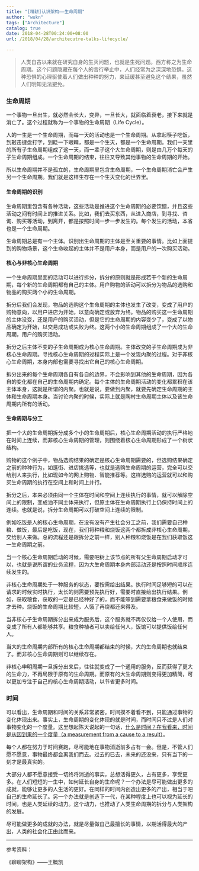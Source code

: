 ```yaml
---
title: "[精耕]认识架构——生命周期"
author: "wukn"
tags: ["Architecture"]
catalog: true
date: 2018-04-28T00:24:00+08:00
url: /2018/04/28/architecutre-talks-lifecycle/

---
```


> 人类自古以来就在研究自身的生灭问题，也就是生死问题。西方称之为生命周期。这个问题隐藏在每个人的言行举止中，人们经常为之深深地恐惧。这种恐惧的心理驱使着人们做出种种的努力，来延缓甚至避免这个结果，虽然人们明知无法避免。

<!--more-->

### 生命周期

一个事物一旦出生，就必然会长大，变异，一旦长大，就面临着衰老，接下来就是消亡了。这个过程就称为一个事物的生命周期（Life Cycle）。

人的一生是一个生命周期，而每一天的活动也是一个生命周期。从拿起筷子吃饭，到敲击键盘打字，到眨一下眼睛，都是一个生灭，都是一个生命周期。我们一天里的所有子生命周期组成了这一天，而一辈子这个大生命周期，则是由几万个每天的子生命周期组成。一个生命周期的结束，往往又导致其他事物的生命周期的开始。

所以生命周期并不是孤立的，生命周期里包含生命周期，一个生命周期消亡会产生另一个生命周期。我们就是这样生存在一个生灭变化的世界里。

#### 生命周期的识别

生命周期里包含有各种活动，这些活动是推进这个生命周期的必要饮醋，并且这些活动之间有时间上的推进关系。比如，我们去买东西，从进入商店，到寻找、咨询、购买等活动，到离开，都是按照时间一步一步发生的。每个发生的活动，本省也是一个生命周期。

生命周期总是有一个主体。识别出生命周期的主体是至关重要的事情。比如上面提到的购物场景，这个生命收起的主体并不是用户本身，而是用户的一次购买活动。

#### 核心与非核心生命周期

一个生命周期里面的活动可以进行拆分，拆分的原则就是形成若干个新的生命周期，每个新的生命周期都有自己的主体。用户购物的活动可以拆分为物品的选购和物品的购买两个小的生命周期。

拆分后我们会发现，物品的选购这个生命周期的主体也发生了改变，变成了用户的购物意向，以用户进店为开始，以意向确定或放弃为终。物品的购买这一生命周期的主体没变，还是用户的购买活动，但是它的生命周期的内容变少了，变成了以物品确定为开始，以交易成功或失败为终。这两个小的生命周期组成了一个大的生命周期，用户的购买活动。

拆分之后主体不变的子生命周期成为核心生命周期。主体改变的子生命周期成为非核心生命周期。寻找核心生命周期的过程实际上是一个发现内聚的过程。对于非核心生命周期，本身内部也需要寻找出它自己的核心生命周期。

拆分出来的每个生命周期各自有各自的边界，不会影响到其他的生命周期，因为各自的变化都在自己的生命周期内确定。每个主体的生命周期活动的变化都累积在该主体本身，这就是所谓的内聚。也就是说，要做到内聚，就要先确定生命周期的主体和生命周期本身。当讨论内聚的时候，实际上就是陶村生命周期主体以及该生命周期内所有的活动。

#### 生命周期与分工

把一个大的生命周期拆分成多个小的生命周期后，核心生命周期活动的执行严格地在时间上连续，而非核心生命周期的管理，则围绕着核心生命周期形成了一个树状结构。

购物的这个例子中，物品选购结果的确定是核心生命周期需要的，但选购结果确定之前的种种行为，如逛街、进店挑选等，也就是选购生命周期的运营，完全可以交给别人来执行，比如现如今的网上购物、智能推荐等。这样选购的运营就可以和购买生命周期的执行在空间上和时间上并行。

拆分之后，本来必须由同一个主体在时间和空间上连续执行的事情，就可以解除空间上的限制，变成油不同主体来执行，但原主体在生命周期执行上仍保持时间上的连续。也就是说，拆分生命周期可以打破空间上连续的限制。

例如吃饭是人的核心生命周期，在没有没有产生社会分工之前，我们需要自己种粮、做饭，最后是吃饭，现在，我们将种粮和烧饭这两个都拆成非核心生命周期，交给别人来做。总的流程还是跟拆分之前一样，别人种粮和烧饭是在我们获取饭这一生命周期之前。

当一个核心生命周期启动的时候，需要吧树上该节点的所有父生命周期启动才可以，也就是说所谓的业务流程，因为大生命周期本身内部活动还是按照时间顺序连续发生的。

非核心生命周期处于一种服务的状态，要按需给出结果。执行时间足够短的可以在请求的时候实时执行，太长的则需要预先执行好，需要时直接给出执行结果。例如，获取粮食，获取的一定是已经种好了的，而不能等到需要拿粮食来做饭的时候才去种。烧饭的生命周期比较短，人饿了再烧都还来得及。

当非核心子生命周期拆分出来成为服务后，这个服务就不再仅仅给一个人使用，而变成了所有人都能够共享。粮食种植者可以卖给任何人，饭馆可以提供饭给任何人。

当大的生命周期内部所有的核心生命周期都结束的时候，大的生命周期也就结束了。而非核心生命周期则可以继续存在。

非核心申明周期一旦拆分出来后，往往就变成了一个通用的服务，反而获得了更大的生命力，不再局限于原有的生命周期。而原有的大生命周期则变得更加精简，可以更加专注于自己的核心生命周期活动，以节省更多时间。

### 时间

可以看出，生命周期和时间的关系非常紧密。时间摸不着看不到，只能通过事物的变化体现出来。事实上，生命周期的变化体现的就是时间，而时间只不过是人们对事物变化的一个度量。这里想起陈天说起的一句话，[什么是时间？在我看来，时间是从因到果的一个度量（a measurement from a cause to a result）](https://zhuanlan.zhihu.com/p/35616587)。

每个人都在努力于时间赛跑，尽可能地在事物消逝前多占有一会。但是，不管人们愿不愿意，事物最终都会离我们而去。过去的已去，未来的还没来，只有当下的一刻才是最真实的。

大部分人都不愿意接受一切终将消逝的事实，总想活得更久，占有更多，享受更多。在人们短短的一生中，如何延长自身的生命呢？一个办法是尽可能做出更多的成就，能够让更多的人生活的更好。在同样的时间内创造出更多的产出，相当于吧自己的生命延长了。另一个办法就是创造下一代，在某种程度上也可以视为延长的时间，也是人类延续的动力。这个动力，也推动了人类生命周期的拆分与人类架构的发展。

尽可能做更多的成就的办法，就是尽量做自己最擅长的事情，以期活得最大的产出，人类的社会化正由此而来。

---

参考资料：

《聊聊架构》——王概凯

